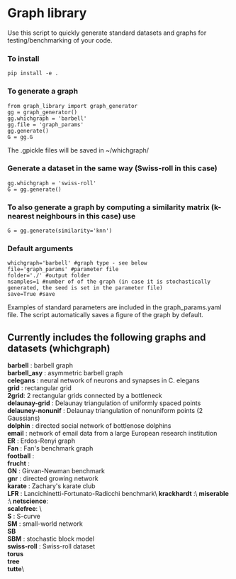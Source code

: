 # Graph library

Use this script to quickly generate standard datasets and graphs for testing/benchmarking of your code.

### To install

```
pip install -e . 
```

### To generate a graph

```
from graph_library import graph_generator
gg = graph_generator()
gg.whichgraph = 'barbell'
gg.file = 'graph_params'
gg.generate()
G = gg.G
```

The .gpickle files will be saved in ~/whichgraph/

### Generate a dataset in the same way (Swiss-roll in this case)
```
gg.whichgraph = 'swiss-roll'
G = gg.generate()
```

### To also generate a graph by computing a similarity matrix (k-nearest neighbours in this case) use

```
G = gg.generate(similarity='knn')
```

### Default arguments
```
whichgraph='barbell' #graph type - see below
file='graph_params' #parameter file
folder='./' #output folder
nsamples=1 #number of of the graph (in case it is stochastically generated, the seed is set in the parameter file)
save=True #save
```

Examples of standard parameters are included in the graph_params.yaml file. The script automatically saves a figure of the graph by default. 

## Currently includes the following graphs and datasets (whichgraph)

**barbell** : barbell graph\
**barbell_asy** : asymmetric barbell graph\
**celegans** :  neural network of neurons and synapses in C. elegans\
**grid** : rectangular grid\
**2grid**: 2 rectangular grids connected by a bottleneck\
**delaunay-grid** : Delaunay triangulation of uniformly spaced points\
**delauney-nonunif** : Delaunay triangulation of nonuniform points (2 Gaussians)\
**dolphin** : directed social network of bottlenose dolphins\
**email** : network of email data from a large European research institution\
**ER** : Erdos-Renyi graph\
**Fan** : Fan's benchmark graph\
**football** : \
**frucht** : \
**GN** : Girvan-Newman benchmark\
**gnr** : directed growing network\
**karate** : Zachary's karate club\
**LFR** : Lancichinetti-Fortunato-Radicchi benchmark\ 
**krackhardt** :\ 
**miserable** :\ 
**netscience**:\
**scalefree**: \   
**S** : S-curve\
**SM** : small-world network\
**SB**\
**SBM** : stochastic block model\
**swiss-roll** : Swiss-roll dataset\
**torus**\
**tree**\
**tutte**\



